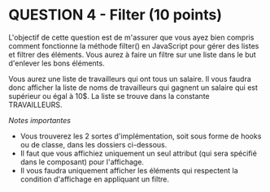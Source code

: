 # QUESTION 4 - Filter (10 points)

L'objectif de cette question est de m'assurer que vous ayez bien compris comment fonctionne la méthode filter() en JavaScript pour gérer des listes et filtrer des éléments.
Vous aurez à faire un filtre sur une liste dans le but d'enlever les bons éléments.

Vous aurez une liste de travailleurs qui ont tous un salaire. Il vous faudra donc afficher la liste de noms de travailleurs qui gagnent un salaire qui est supérieur ou égal à 10$.
La liste se trouve dans la constante TRAVAILLEURS.

_Notes importantes_

- Vous trouverez les 2 sortes d'implémentation, soit sous forme de hooks ou de classe, dans les dossiers ci-dessous.
- Il faut que vous affichiez uniquement un seul attribut (qui sera spécifié dans le composant) pour l'affichage.
- Il vous faudra uniquement afficher les éléments qui respectent la condition d'affichage en appliquant un filtre.
